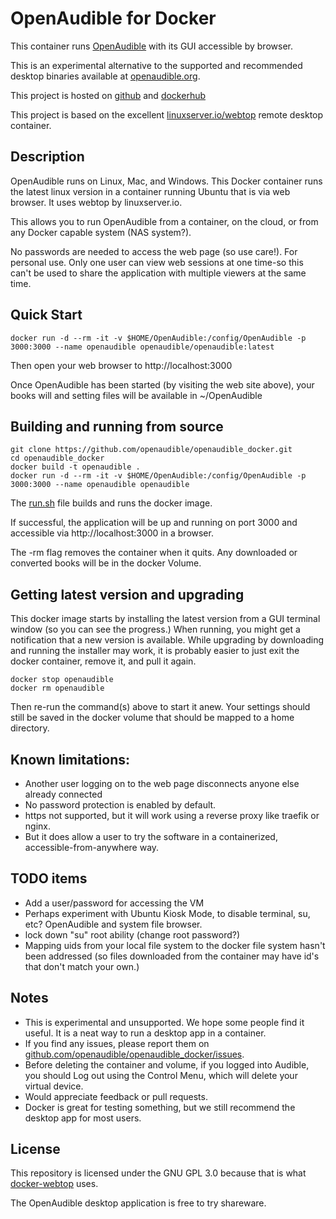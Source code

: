 # OpenAudible for Docker

This container runs [OpenAudible](https://openaudible.org) with its GUI accessible by browser. 

This is an experimental alternative to the supported and recommended desktop binaries available at [openaudible.org](https://openaudible.org). 

This project is hosted on [github](https://github.com/openaudible/openaudible_docker) and [dockerhub](https://hub.docker.com/r/openaudible/openaudible)

This project is based on the excellent [linuxserver.io/webtop](https://docs.linuxserver.io/images/docker-webtop) remote desktop container.

## Description

OpenAudible runs on Linux, Mac, and Windows. This Docker container runs the latest linux version
in a container running Ubuntu that is via web browser. It uses webtop by linuxserver.io. 

This allows you to run OpenAudible from a container, on the cloud, or from any Docker capable system (NAS system?).

No passwords are needed to access the web page (so use care!). For personal use. Only one user can
view web sessions at one time-so this can't be used to share the application with multiple viewers at the same time.


## Quick Start

```
docker run -d --rm -it -v $HOME/OpenAudible:/config/OpenAudible -p 3000:3000 --name openaudible openaudible/openaudible:latest
```

Then open your web browser to http://localhost:3000

Once OpenAudible has been started (by visiting the web site above), your books will and setting files will be available in ~/OpenAudible


## Building and running from source
```
git clone https://github.com/openaudible/openaudible_docker.git 
cd openaudible_docker
docker build -t openaudible .
docker run -d --rm -it -v $HOME/OpenAudible:/config/OpenAudible -p 3000:3000 --name openaudible openaudible
```

The [run.sh](run.sh) file builds and runs the docker image. 

If successful, the application will be up and running on port 3000 and
accessible via http://localhost:3000 in a browser.

The -rm flag removes the container when it quits. Any downloaded or converted books will be in the docker Volume.

## Getting latest version and upgrading
This docker image starts by installing the latest version from a GUI terminal window (so you can see the progress.)
When running, you might get a notification that a new version is available. 
While upgrading by downloading and running the installer may work, it is probably easier to just exit the docker container, remove it, and pull it again.

```
docker stop openaudible
docker rm openaudible
```
Then re-run the command(s) above to start it anew. Your settings should still be saved in the docker volume that should be mapped to a home directory.

## Known limitations:
* Another user logging on to the web page disconnects anyone else already connected
* No password protection is enabled by default. 
* https not supported, but it will work using a reverse proxy like traefik or nginx.  
* But it does allow a user to try the software in a containerized, accessible-from-anywhere way.

## TODO items
* Add a user/password for accessing the VM 
* Perhaps experiment with Ubuntu Kiosk Mode, to disable terminal, su, etc? OpenAudible and system file browser.
* lock down "su" root ability (change root password?)  
* Mapping uids from your local file system to the docker file system hasn't been addressed (so files downloaded from the container may have id's that don't match your own.)

## Notes
* This is experimental and unsupported. We hope some people find it useful. It is a neat way to run a desktop app in a container.  
* If you find any issues, please report them on [github.com/openaudible/openaudible_docker/issues](https://github.com/openaudible/openaudible_docker/issues).
* Before deleting the container and volume, if you logged into Audible, you should Log out using the Control Menu, which will delete your virtual device.
* Would appreciate feedback or pull requests. 
* Docker is great for testing something, but we still recommend the desktop app for most users.

## License
This repository is licensed under the GNU GPL 3.0 because that is what [docker-webtop](https://github.com/linuxserver/docker-webtop) uses.

The OpenAudible desktop application is free to try shareware.
